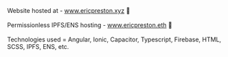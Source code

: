 <div>Website hosted at - <a href="http//www.ericpreston.xyz">www.ericpreston.xyz</a> 🛜</div>
<br>
<div>Permissionless IPFS/ENS hosting - <a href="http//www.ericpreston.eth.limo">www.ericpreston.eth</a> 🛜</div>
<br>
<div>Technologies used = Angular, Ionic, Capacitor, Typescript, Firebase, HTML, SCSS, IPFS, ENS, etc.</div>